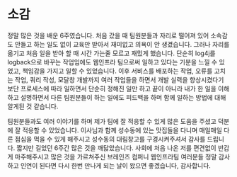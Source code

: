 # 소감

정말 많은 것을 배운 6주였습니다. 처음 갔을 때 팀원분들과 자리로 떨어져 있어 소속감도 안들고 하는 일도 없이 교육만 받아서 재미없고 의욕이 안 생겼습니다. 그러나 자리를 옮기고 처음 일을 받아 할 때 시간 가는줄 모르고 재밌게 했습니다. 단순히 log4j를 logback으로 바꾸는 작업임에도 웹인프라 팀으로써 일하고 있다는 기분을 느낄 수 있었고,  책임감을 가지고 일할 수 있었습니다. 이후 서비스를 배포하는 작업, 오류를 고치는 작업, 쿼리 작성, 모달창 개발까지 여러 작업들을 하면서 개발 실력을 향상시켰다기 보단 프로세스에 따라 일하면서 단순히 정해진 일만 하고 끝이 아니라 내가 한 일을 이해하고 설명하면서 다른 팀원분들이 하는 일에도 피드백을 하며 함께 일하는 방법에 대해 알게된 것 같습니다.

팀원분들과도 여러 이야기를 하며 제가 팀에 잘 적응할 수 있게 많은 도움을 주셨고 덕분에 잘 적응할 수 있었습니다.  이사님과 함께 성수동에 있는 맛집들을 다니며 매일매일 다른 점심을 먹을 수 있게 해주시고 성수동의 대림창고를 구경시켜주셔서 감사를 드립니다. 짧지만 길었던 6주간 많은 것을 깨닳았습니다. 사회에 처음 나온 저를 편견없이 반갑게 마주해주시고 많은 것을 가르쳐주신 브레인즈 컴퍼니 웹인프라팀 여러분들 정말 감사하고 인연이 된다면 다시 한번 만나게 되는 날이 왔으면 좋겠습니다, 감사합니다.

